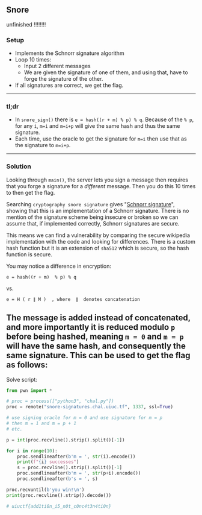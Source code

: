 
## Snore

unfinished !!!!!!!!
### Setup
<!-- - Implements the Schnorr signature algorithm
- Generates parameters for the signatures
- Loop 10 times:
    - Generates keys for signatures
    - Generate and print signature for user-chosen message
    - Prompt for forged signature for a different user-chosen message
- If all signatures are correct, prints the flag.

alt: -->
- Implements the Schnorr signature algorithm
- Loop 10 times:
    - Input 2 different messages
    - We are given the signature of one of them, and using that, have to forge the signature of the other.
- If all signatures are correct, we get the flag.
---
### tl;dr
- In `snore_sign()` there is `e = hash((r + m) % p) % q`. Because of the `% p`, for any `i`, `m=i` and `m=i+p` will give the same hash and thus the same signature.
- Each time, use the oracle to get the signature for `m=i` then use that as the signature to `m=i+p`.
---
### Solution
Looking through `main()`, the server lets you sign a message then requires that you forge a signature for a *different* message. Then you do this 10 times to then get the flag.

Searching `cryptography snore signature` gives "[Schnorr signature](https://en.wikipedia.org/wiki/Schnorr_signature)", showing that this is an implementation of a Schnorr signature. There is no mention of the signature scheme being insecure or broken so we can assume that, if implemented correctly, Schnorr signatures are secure.

This means we can find a vulnerability by comparing the secure wikipedia implementation with the code and looking for differences.
There is a custom hash function but it is an extension of `sha512` which is secure, so the hash function is secure.

You may notice a difference in encryption:

`e = hash((r + m)  % p) % q` 

vs. 

`e = H ( r ∥ M )  , where  ∥  denotes concatenation`

The message is added instead of concatenated, and more importantly it is reduced modulo `p` before being hashed, meaning `m = 0` and `m = p` will have the same hash, and consequently the same signature. This can be used to get the flag as follows:
---
Solve script:
```py
from pwn import *

# proc = process(["python3", "chal.py"])
proc = remote("snore-signatures.chal.uiuc.tf", 1337, ssl=True)

# use signing oracle for m = 0 and use signature for m = p
# then m = 1 and m = p + 1
# etc.

p = int(proc.recvline().strip().split()[-1])

for i in range(10):
    proc.sendlineafter(b'm = ', str(i).encode())
    print(f"{i} successes")
    s = proc.recvline().strip().split()[-1]
    proc.sendlineafter(b'm = ', str(p+i).encode())
    proc.sendlineafter(b's = ', s)

proc.recvuntil(b'you win!\n')
print(proc.recvline().strip().decode())

# uiuctf{add1ti0n_i5_n0t_c0nc4t3n4ti0n}
```
<!-- 
TODO: find out why it talks about addition -->